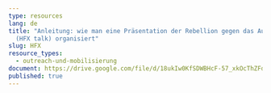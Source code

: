```yaml
---
type: resources
lang: de
title: "Anleitung: wie man eine Präsentation der Rebellion gegen das Aussterben
  (HFX talk) organisiert"
slug: HFX
resource_types:
  - outreach-und-mobilisierung
document: https://drive.google.com/file/d/18ukIw0KfSDWBHcF-57_xkOcThZFddk-o/view?usp=sharing
published: true
---
```

